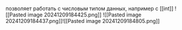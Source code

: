 позволяет работать с числовым типом данных, например с [[int]]
![[Pasted image 20241209184425.png]]
![[Pasted image 20241209184437.png]]![[Pasted image 20241209184805.png]]
